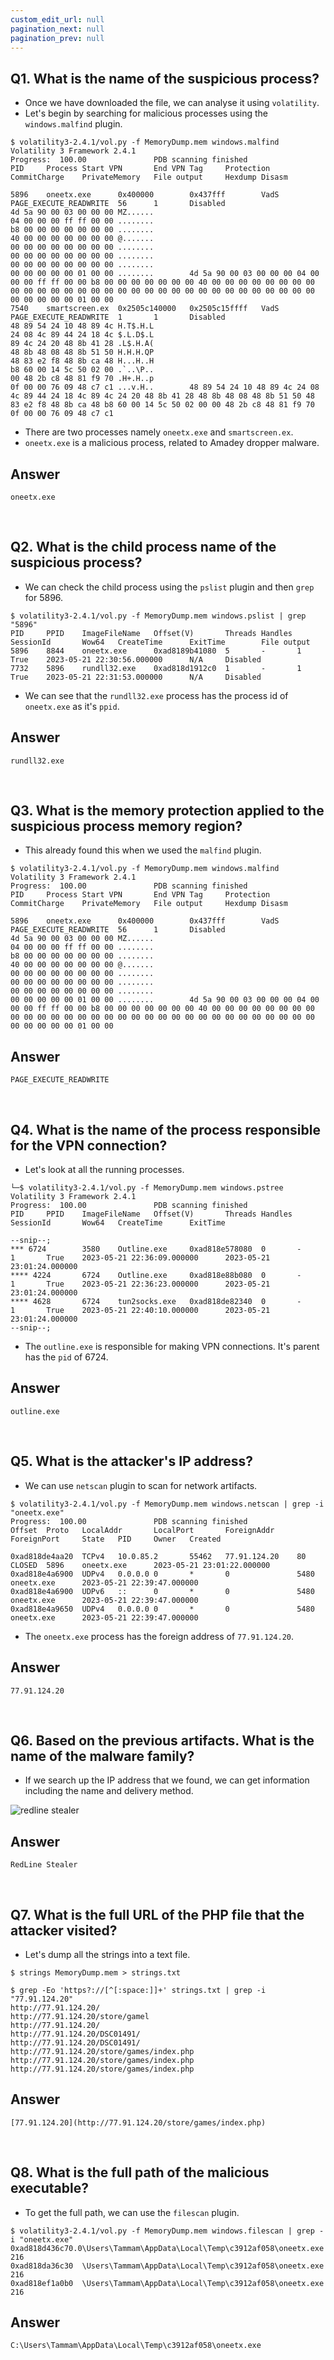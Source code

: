 ```yaml
---
custom_edit_url: null
pagination_next: null
pagination_prev: null
---
```



## Q1. What is the name of the suspicious process?
- Once we have downloaded the file, we can analyse it using `volatility`.
- Let's begin by searching for malicious processes using the `windows.malfind` plugin.
```
$ volatility3-2.4.1/vol.py -f MemoryDump.mem windows.malfind
Volatility 3 Framework 2.4.1
Progress:  100.00               PDB scanning finished                                                                                              
PID     Process Start VPN       End VPN Tag     Protection      CommitCharge    PrivateMemory   File output     Hexdump Disasm

5896    oneetx.exe      0x400000        0x437fff        VadS    PAGE_EXECUTE_READWRITE  56      1       Disabled
4d 5a 90 00 03 00 00 00 MZ......
04 00 00 00 ff ff 00 00 ........
b8 00 00 00 00 00 00 00 ........
40 00 00 00 00 00 00 00 @.......
00 00 00 00 00 00 00 00 ........
00 00 00 00 00 00 00 00 ........
00 00 00 00 00 00 00 00 ........
00 00 00 00 00 01 00 00 ........        4d 5a 90 00 03 00 00 00 04 00 00 00 ff ff 00 00 b8 00 00 00 00 00 00 00 40 00 00 00 00 00 00 00 00 00 00 00 00 00 00 00 00 00 00 00 00 00 00 00 00 00 00 00 00 00 00 00 00 00 00 00 00 01 00 00
7540    smartscreen.ex  0x2505c140000   0x2505c15ffff   VadS    PAGE_EXECUTE_READWRITE  1       1       Disabled
48 89 54 24 10 48 89 4c H.T$.H.L
24 08 4c 89 44 24 18 4c $.L.D$.L
89 4c 24 20 48 8b 41 28 .L$.H.A(
48 8b 48 08 48 8b 51 50 H.H.H.QP
48 83 e2 f8 48 8b ca 48 H...H..H
b8 60 00 14 5c 50 02 00 .`..\P..
00 48 2b c8 48 81 f9 70 .H+.H..p
0f 00 00 76 09 48 c7 c1 ...v.H..        48 89 54 24 10 48 89 4c 24 08 4c 89 44 24 18 4c 89 4c 24 20 48 8b 41 28 48 8b 48 08 48 8b 51 50 48 83 e2 f8 48 8b ca 48 b8 60 00 14 5c 50 02 00 00 48 2b c8 48 81 f9 70 0f 00 00 76 09 48 c7 c1                               
```
- There are two processes namely `oneetx.exe` and `smartscreen.ex`.
- `oneetx.exe` is a malicious process, related to Amadey dropper malware.
## Answer
```
oneetx.exe
```

&nbsp;


## Q2. What is the child process name of the suspicious process?
- We can check the child process using the `pslist` plugin and then `grep` for 5896.
```
$ volatility3-2.4.1/vol.py -f MemoryDump.mem windows.pslist | grep "5896"
PID     PPID    ImageFileName   Offset(V)       Threads Handles SessionId       Wow64   CreateTime      ExitTime        File output
5896    8844    oneetx.exe      0xad8189b41080  5       -       1       True    2023-05-21 22:30:56.000000      N/A     Disabled
7732    5896    rundll32.exe    0xad818d1912c0  1       -       1       True    2023-05-21 22:31:53.000000      N/A     Disabled
```
- We can see that the `rundll32.exe` process has the process id of `oneetx.exe` as it's `ppid`.
## Answer
```
rundll32.exe
```

&nbsp;


## Q3. What is the memory protection applied to the suspicious process memory region?
- This already found this when we used the `malfind` plugin.
```
$ volatility3-2.4.1/vol.py -f MemoryDump.mem windows.malfind
Volatility 3 Framework 2.4.1
Progress:  100.00               PDB scanning finished                                                                                              
PID     Process Start VPN       End VPN Tag     Protection      CommitCharge    PrivateMemory   File output     Hexdump Disasm

5896    oneetx.exe      0x400000        0x437fff        VadS    PAGE_EXECUTE_READWRITE  56      1       Disabled
4d 5a 90 00 03 00 00 00 MZ......
04 00 00 00 ff ff 00 00 ........
b8 00 00 00 00 00 00 00 ........
40 00 00 00 00 00 00 00 @.......
00 00 00 00 00 00 00 00 ........
00 00 00 00 00 00 00 00 ........
00 00 00 00 00 00 00 00 ........
00 00 00 00 00 01 00 00 ........        4d 5a 90 00 03 00 00 00 04 00 00 00 ff ff 00 00 b8 00 00 00 00 00 00 00 40 00 00 00 00 00 00 00 00 00 00 00 00 00 00 00 00 00 00 00 00 00 00 00 00 00 00 00 00 00 00 00 00 00 00 00 00 01 00 00
```
## Answer
```
PAGE_EXECUTE_READWRITE
```

&nbsp;


## Q4. What is the name of the process responsible for the VPN connection?
- Let's look at all the running processes.
```
└─$ volatility3-2.4.1/vol.py -f MemoryDump.mem windows.pstree              
Volatility 3 Framework 2.4.1
Progress:  100.00               PDB scanning finished                        
PID     PPID    ImageFileName   Offset(V)       Threads Handles SessionId       Wow64   CreateTime      ExitTime

--snip--;
*** 6724        3580    Outline.exe     0xad818e578080  0       -       1       True    2023-05-21 22:36:09.000000      2023-05-21 23:01:24.000000 
**** 4224       6724    Outline.exe     0xad818e88b080  0       -       1       True    2023-05-21 22:36:23.000000      2023-05-21 23:01:24.000000 
**** 4628       6724    tun2socks.exe   0xad818de82340  0       -       1       True    2023-05-21 22:40:10.000000      2023-05-21 23:01:24.000000 
--snip--;
```
- The `outline.exe` is responsible for making VPN connections. It's parent has the `pid` of 6724.
## Answer
```
outline.exe
```

&nbsp;


## Q5. What is the attacker's IP address?
- We can use `netscan` plugin to scan for network artifacts.
```
$ volatility3-2.4.1/vol.py -f MemoryDump.mem windows.netscan | grep -i "oneetx.exe"
Progress:  100.00               PDB scanning finished                     
Offset  Proto   LocalAddr       LocalPort       ForeignAddr     ForeignPort     State   PID     Owner   Created

0xad818de4aa20  TCPv4   10.0.85.2       55462   77.91.124.20    80      CLOSED  5896    oneetx.exe      2023-05-21 23:01:22.000000 
0xad818e4a6900  UDPv4   0.0.0.0 0       *       0               5480    oneetx.exe      2023-05-21 22:39:47.000000 
0xad818e4a6900  UDPv6   ::      0       *       0               5480    oneetx.exe      2023-05-21 22:39:47.000000 
0xad818e4a9650  UDPv4   0.0.0.0 0       *       0               5480    oneetx.exe      2023-05-21 22:39:47.000000 
```
- The `oneetx.exe` process has the foreign address of `77.91.124.20`.
## Answer
```
77.91.124.20
```

&nbsp;


## Q6. Based on the previous artifacts. What is the name of the malware family?
- If we search up the IP address that we found, we can get information including the name and delivery method.

![redline stealer](https://github.com/Knign/Write-ups/assets/110326359/d449b528-380c-4403-a6d0-138410cb8bd0)

## Answer
```
RedLine Stealer
```

&nbsp;


## Q7. What is the full URL of the PHP file that the attacker visited?
- Let's dump all the strings into a text file.
```
$ strings MemoryDump.mem > strings.txt    
```

```
$ grep -Eo 'https?://[^[:space:]]+' strings.txt | grep -i "77.91.124.20"
http://77.91.124.20/
http://77.91.124.20/store/gamel
http://77.91.124.20/
http://77.91.124.20/DSC01491/
http://77.91.124.20/DSC01491/
http://77.91.124.20/store/games/index.php
http://77.91.124.20/store/games/index.php
http://77.91.124.20/store/games/index.php
```
## Answer
```
[77.91.124.20](http://77.91.124.20/store/games/index.php)
```

&nbsp;


## Q8. What is the full path of the malicious executable?
- To get the full path, we can use the `filescan` plugin.
```
$ volatility3-2.4.1/vol.py -f MemoryDump.mem windows.filescan | grep -i "oneetx.exe"
0xad818d436c70.0\Users\Tammam\AppData\Local\Temp\c3912af058\oneetx.exe  216
0xad818da36c30  \Users\Tammam\AppData\Local\Temp\c3912af058\oneetx.exe  216
0xad818ef1a0b0  \Users\Tammam\AppData\Local\Temp\c3912af058\oneetx.exe  216
```
## Answer
```
C:\Users\Tammam\AppData\Local\Temp\c3912af058\oneetx.exe
```
